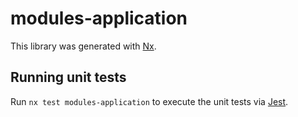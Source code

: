 # modules-application

This library was generated with [Nx](https://nx.dev).

## Running unit tests

Run `nx test modules-application` to execute the unit tests via [Jest](https://jestjs.io).
